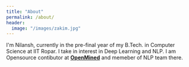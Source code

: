 ```yaml
---
title: "About"
permalink: /about/
header:
  image: "/images/zakim.jpg"
---
```


I'm Nilansh, currently in the pre-final year of my B.Tech. in Computer Science at IIT Ropar. I take in interest in Deep Learning and NLP. I am Opensource contibutor at __[OpenMined](https://www.openmined.org/)__ and memeber of NLP team there.


